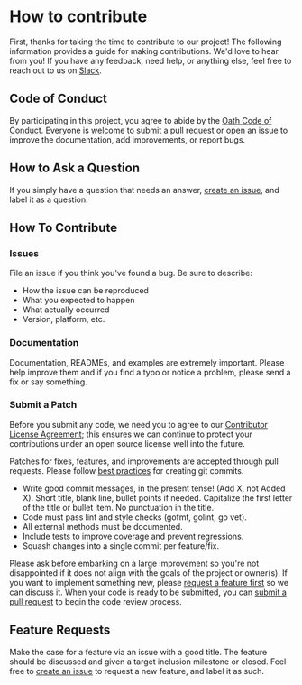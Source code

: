 # How to contribute

First, thanks for taking the time to contribute to our project! The following information provides a guide for making contributions. We'd love to hear from you! If you have any feedback, need help, or anything else, feel free to reach out to us on [Slack](https://yfuzz.slack.com).

## Code of Conduct

By participating in this project, you agree to abide by the [Oath Code of Conduct](Code-of-Conduct.md). Everyone is welcome to submit a pull request or open an issue to improve the documentation, add improvements, or report bugs.

## How to Ask a Question

If you simply have a question that needs an answer, [create an issue](https://help.github.com/articles/creating-an-issue/), and label it as a question.

## How To Contribute

### Issues

File an issue if you think you've found a bug. Be sure to describe:

* How the issue can be reproduced
* What you expected to happen
* What actually occurred
* Version, platform, etc.

### Documentation

Documentation, READMEs, and examples are extremely important. Please help improve them and if you find a typo or notice a problem, please send a fix or say something.

### Submit a Patch

Before you submit any code, we need you to agree to our [Contributor License Agreement](https://yahoocla.herokuapp.com/); this ensures we can continue to protect your contributions under an open source license well into the future.

Patches for fixes, features, and improvements are accepted through pull requests. Please follow [best practices](https://github.com/trein/dev-best-practices/wiki/Git-Commit-Best-Practices) for creating git commits.

* Write good commit messages, in the present tense! (Add X, not Added X). Short title, blank line, bullet points if needed. Capitalize the first letter of the title or bullet item. No punctuation in the title.
* Code must pass lint and style checks (gofmt, golint, go vet).
* All external methods must be documented.
* Include tests to improve coverage and prevent regressions.
* Squash changes into a single commit per feature/fix.

Please ask before embarking on a large improvement so you're not disappointed if it does not align with the goals of the project or owner(s). If you want to implement something new, please [request a feature first](#report-a-bug-or-request-a-feature) so we can discuss it. When your code is ready to be submitted, you can [submit a pull request](https://help.github.com/articles/creating-a-pull-request/) to begin the code review process.

## Feature Requests

Make the case for a feature via an issue with a good title. The feature should be discussed and given a target inclusion milestone or closed. Feel free to [create an issue](https://help.github.com/articles/creating-an-issue/) to request a new feature, and label it as such.
